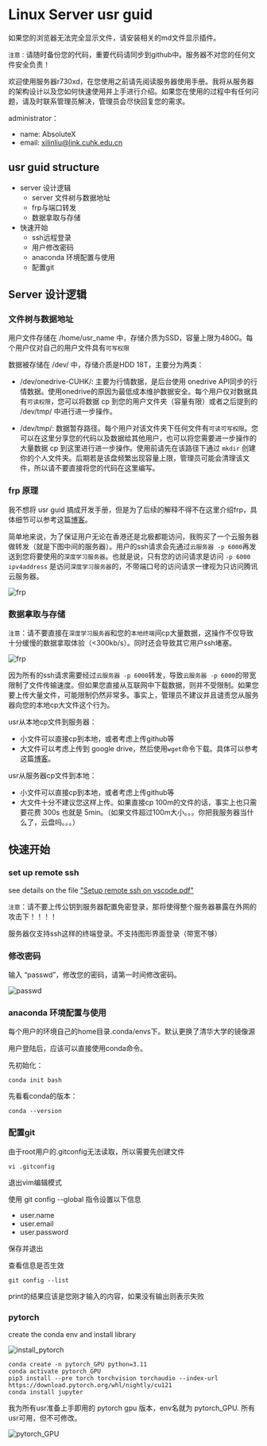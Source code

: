 # Linux Server usr guid

如果您的浏览器无法完全显示文件，请安装相关的md文件显示插件。

`注意：`请随时备份您的代码，重要代码请同步到github中。服务器不对您的任何文件安全负责！

欢迎使用服务器r730xd，在您使用之前请先阅读服务器使用手册。我将从服务器的架构设计以及您如何快速使用并上手进行介绍。如果您在使用的过程中有任何问题，请及时联系管理员解决，管理员会尽快回复您的需求。

administrator：
+ name: AbsoluteX
+ email: xilinliu@link.cuhk.edu.cn

## usr guid structure
+ server 设计逻辑
  + server 文件树与数据地址
  + frp与端口转发
  + 数据拿取与存储
+ 快速开始
  + ssh远程登录
  + 用户修改密码
  + anaconda 环境配置与使用
  + 配置git

## Server 设计逻辑

### 文件树与数据地址
用户文件存储在 /home/usr_name 中，存储介质为SSD，容量上限为480G。每个用户仅对自己的用户文件具有`可写权限`

数据被存储在 /dev/ 中，存储介质是HDD 18T，主要分为两类：
+ /dev/onedrive-CUHK/: 主要为行情数据，是后台使用 onedrive API同步的行情数据。使用onedrive的原因为最低成本维护数据安全。每个用户仅对数据具有`可读权限`，您可以将数据 cp 到您的用户文件夹（容量有限）或者之后提到的 /dev/tmp/ 中进行进一步操作。

+ /dev/tmp/: 数据暂存路径。每个用户对该文件夹下任何文件有`可读可写权限`。您可以在这里分享您的代码以及数据给其他用户，也可以将您需要进一步操作的大量数据 cp 到这里进行进一步操作。使用前请先在该路径下通过 `mkdir` 创建你的个人文件夹。后期若是该盘频繁出现容量上限，管理员可能会清理该文件，所以请不要直接将您的代码在这里编写。

### frp 原理
我不想将 usr guid 搞成开发手册，但是为了后续的解释不得不在这里介绍frp，具体细节可以参考这篇[博客](https://cloud.tencent.com/developer/article/1631703)。

简单地来说，为了保证用户无论在香港还是北极都能访问，我购买了一个云服务器做转发（就是下图中间的服务器）。用户的ssh请求会先通过`云服务器 -p 6000`再发送到您将要使用的`深度学习服务器`。也就是说，只有您的访问请求是访问 `-p 6000 ipv4address` 是访问`深度学习服务器`的，不带端口号的访问请求一律视为只访问腾讯云服务器。

![frp](/img/frp.png)

### 数据拿取与存储
`注意`：请不要直接在`深度学习服务器`和您的`本地终端`间cp大量数据，这操作不仅导致十分缓慢的数据拿取体验（<300kb/s）。同时还会导致其它用户ssh堵塞。

![frp](/img/frp2.png)

因为所有的ssh请求需要经过`云服务器 -p 6000`转发，导致`云服务器 -p 6000`的带宽限制了文件传输速度。但如果您直接从互联网中下载数据，则并不受限制。如果您要上传大量文件，可能限制仍然非常多。事实上，管理员不建议并且谴责您从服务器向您的本地cp大文件这个行为。

usr从本地cp文件到服务器：
+ 小文件可以直接cp到本地，或者考虑上传github等
+ 大文件可以考虑上传到 google drive，然后使用`wget`命令下载。具体可以参考这篇[博客](https://www.jianshu.com/p/a0173d0bd66e)。

usr从服务器cp文件到本地：
+ 小文件可以直接cp到本地，或者考虑上传github等
+ 大文件十分不建议您这样上传。如果直接cp 100m的文件的话，事实上也只需要花费 300s 也就是 5min。（如果文件超过100m大小。。。你把我服务器当什么了，云盘吗。。。）



## 快速开始

### set up remote ssh
see details on the file ["Setup remote ssh on vscode.pdf"](/Setup%20remote%20ssh%20on%20vscode.pdf)

`注意`：请不要上传公钥到服务器配置免密登录，那将使得整个服务器暴露在外网的攻击下！！！！

服务器仅支持ssh这样的终端登录。不支持图形界面登录（带宽不够）

### 修改密码
输入 “passwd”，修改您的密码，请第一时间修改密码。

![passwd](/img/passwd.png)

### anaconda 环境配置与使用

每个用户的环境自己的home目录.conda/envs下。默认更换了清华大学的镜像源

用户登陆后，应该可以直接使用conda命令。

先初始化：
```shell
conda init bash
```

先看看conda的版本：
```shell
conda --version
```




### 配置git
由于root用户的.gitconfig无法读取，所以需要先创建文件
```
vi .gitconfig
```
退出vim编辑模式

使用 git config --global 指令设置以下信息
+ user.name
+ user.email
+ user.password


保存并退出

查看信息是否生效
```
git config --list
```
print的结果应该是您刚才输入的内容，如果没有输出则表示失败

### pytorch

create the conda env and install library

![install_pytorch](/img/install_pytorch.png)

```shell
conda create -n pytorch_GPU python=3.11
conda activate pytorch_GPU
pip3 install --pre torch torchvision torchaudio --index-url https://download.pytorch.org/whl/nightly/cu121
conda install jupyter
```

我为所有usr准备上手即用的 pytorch gpu 版本，env名就为 pytorch_GPU. 所有usr可用，但不可修改。

![pytorch_GPU](/img/pytroch_GPU.png)

